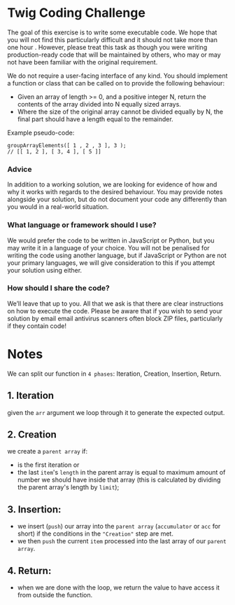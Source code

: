 # Twig Coding Challenge
The goal of this exercise is to write some executable code.
We hope that you will not find this particularly difficult and it should not take more than one hour . However, please treat this task as though you were writing production-ready code that will be maintained by others, who may or may not have been familiar with the original requirement.

We do not require a user-facing interface of any kind. You should implement a function or class that can be called on to provide the following behaviour:
- Given an array of length >= 0, and a positive integer N, return the contents of the array divided into N equally sized arrays.
- Where the size of the original array cannot be divided equally by N, the final part should have a length equal to the remainder.

Example pseudo-code:
```
groupArrayElements([ 1 , 2 , 3 ], 3 );
// [[ 1, 2 ], [ 3, 4 ], [ 5 ]]
```

### Advice
In addition to a working solution, we are looking for evidence of how and why it works with regards to the desired behaviour.
You may provide notes alongside your solution, but do not document your code any differently than you
would in a real-world situation.

### What language or framework should I use?
We would prefer the code to be written in JavaScript or Python, but you may write it in a language of your choice. You will not be penalised for writing the code using another language, but if JavaScript or Python are not your primary languages, we will give consideration to this if you attempt your solution using either.

### How should I share the code?
We’ll leave that up to you. All that we ask is that there are clear instructions on how to execute the code.
Please be aware that if you wish to send your solution by email email antivirus scanners often block ZIP
files, particularly if they contain code!


# Notes
We can split our function in `4 phases`: Iteration, Creation, Insertion, Return.

## 1. Iteration
given the `arr` argument we loop through it to generate the expected output.

## 2. Creation
we create a `parent array` if:
  - is the first iteration or
  - the last `item`'s `length` in the parent array is equal to maximum amount of number we should have inside that array (this is calculated by dividing the parent array's length by `limit`);

## 3. Insertion:
  - we insert (`push`) our array into the `parent array` (`accumulator` or `acc` for short) if the conditions in the `"Creation"` step are met.
  - we then `push` the current `item` processed into the last array of our `parent array`.

## 4. Return:
  - when we are done with the loop, we return the value to have access it from outside the function.
